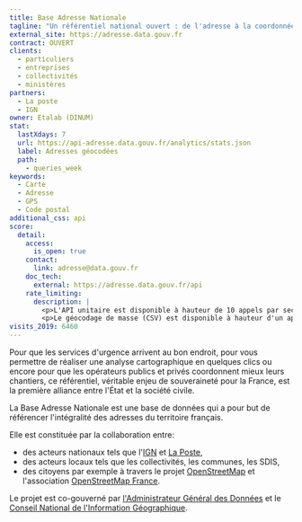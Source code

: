 ```yaml
---
title: Base Adresse Nationale
tagline: "Un référentiel national ouvert : de l'adresse à la coordonnée géographique"
external_site: https://adresse.data.gouv.fr
contract: OUVERT
clients:
  - particuliers
  - entreprises
  - collectivités
  - ministères
partners:
  - La poste
  - IGN
owner: Etalab (DINUM)
stat:
  lastXdays: 7
  url: https://api-adresse.data.gouv.fr/analytics/stats.json
  label: Adresses géocodées
  path:
    - queries_week
keywords:
  - Carte
  - Adresse
  - GPS
  - Code postal
additional_css: api
score:
  detail:
    access:
      is_open: true
    contact:
      link: adresse@data.gouv.fr
    doc_tech:
      external: https://adresse.data.gouv.fr/api
    rate_limiting:
      description: |
        <p>L'API unitaire est disponible à hauteur de 10 appels par seconde et par adresse IP.</p>
        <p>Le géocodage de masse (CSV) est disponible à hauteur d'un appel simultané par adresse IP.</p>
visits_2019: 6460
---
```


Pour que les services d'urgence arrivent au bon endroit, pour vous permettre de réaliser une analyse cartographique en quelques clics ou encore pour que les opérateurs publics et privés coordonnent mieux leurs chantiers, ce référentiel, véritable enjeu de souveraineté pour la France, est la première alliance entre l'État et la société civile.

La Base Adresse Nationale est une base de données qui a pour but de référencer l'intégralité des adresses du territoire français.

Elle est constituée par la collaboration entre:

 * des acteurs nationaux tels que l'[IGN](http://ign.fr/) et [La Poste](http://legroupe.laposte.fr/),
 * des acteurs locaux tels que les collectivités, les communes, les SDIS,
 * des citoyens par exemple à travers le projet [OpenStreetMap](http://osm.org) et l'association [OpenStreetMap France](http://openstreetmap.fr/).

Le projet est co-gouverné par [l'Administrateur Général des Données](http://www.modernisation.gouv.fr/laction-publique-se-transforme/en-ouvrant-les-donnees-publiques/administrateur-general-des-donnees-chief-data-officer-interview-henri-verdier) et le [Conseil National de l'Information Géographique](http://cnig.gouv.fr).
